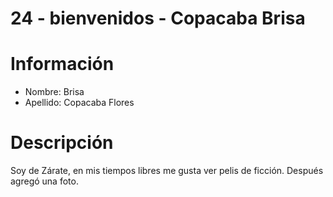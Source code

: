 # 24 - bienvenidos - Copacaba Brisa
# Información
- Nombre: Brisa
- Apellido: Copacaba Flores
# Descripción 
Soy de Zárate, en mis tiempos libres me gusta ver pelis de ficción.
Después agregó una foto.
